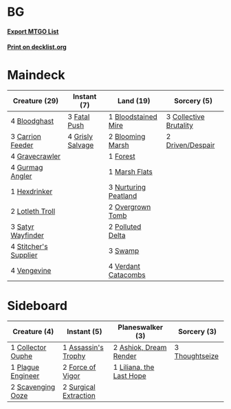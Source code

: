 # BG

#### [Export MTGO List](../collection/BG/BG.txt)
#### [Print on decklist.org](http://decklist.org/?deckmain=4%09Bloodghast%0A1%09Bloodstained%20Mire%0A2%09Blooming%20Marsh%0A3%09Carrion%20Feeder%0A3%09Collective%20Brutality%0A2%09Driven/Despair%0A3%09Fatal%20Push%0A1%09Forest%0A4%09Gravecrawler%0A4%09Grisly%20Salvage%0A4%09Gurmag%20Angler%0A1%09Hexdrinker%0A2%09Lotleth%20Troll%0A1%09Marsh%20Flats%0A3%09Nurturing%20Peatland%0A2%09Overgrown%20Tomb%0A2%09Polluted%20Delta%0A3%09Satyr%20Wayfinder%0A4%09Stitcher's%20Supplier%0A3%09Swamp%0A4%09Vengevine%0A4%09Verdant%20Catacombs&deckside=2%09Ashiok,%20Dream%20Render%0A1%09Assassin's%20Trophy%0A1%09Collector%20Ouphe%0A2%09Force%20of%20Vigor%0A1%09Liliana,%20the%20Last%20Hope%0A1%09Plague%20Engineer%0A2%09Scavenging%20Ooze%0A2%09Surgical%20Extraction%0A3%09Thoughtseize)
# Maindeck

|                                         Creature (29)                                          |                                        Instant (7)                                        |                                           Land (19)                                           |                                           Sorcery (5)                                           |
|------------------------------------------------------------------------------------------------|-------------------------------------------------------------------------------------------|-----------------------------------------------------------------------------------------------|-------------------------------------------------------------------------------------------------|
|4 [Bloodghast](http://gatherer.wizards.com/Pages/Card/Details.aspx?multiverseid=438648)         |3 [Fatal Push](http://gatherer.wizards.com/Pages/Card/Details.aspx?multiverseid=423724)    |1 [Bloodstained Mire](http://gatherer.wizards.com/Pages/Card/Details.aspx?multiverseid=405094) |3 [Collective Brutality](http://gatherer.wizards.com/Pages/Card/Details.aspx?multiverseid=414380)|
|3 [Carrion Feeder](http://gatherer.wizards.com/Pages/Card/Details.aspx?multiverseid=210133)     |4 [Grisly Salvage](http://gatherer.wizards.com/Pages/Card/Details.aspx?multiverseid=405253)|2 [Blooming Marsh](http://gatherer.wizards.com/Pages/Card/Details.aspx?multiverseid=417816)    |2 [Driven/Despair](http://gatherer.wizards.com/Pages/Card/Details.aspx?multiverseid=430846)      |
|4 [Gravecrawler](http://gatherer.wizards.com/Pages/Card/Details.aspx?multiverseid=409635)       |                                                                                           |1 [Forest](http://gatherer.wizards.com/Pages/Card/Details.aspx?multiverseid=439860)            |                                                                                                 |
|4 [Gurmag Angler](http://gatherer.wizards.com/Pages/Card/Details.aspx?multiverseid=391850)      |                                                                                           |1 [Marsh Flats](http://gatherer.wizards.com/Pages/Card/Details.aspx?multiverseid=405101)       |                                                                                                 |
|1 [Hexdrinker](http://gatherer.wizards.com/Pages/Card/Details.aspx?multiverseid=464117)         |                                                                                           |3 [Nurturing Peatland](http://gatherer.wizards.com/Pages/Card/Details.aspx?multiverseid=464192)|                                                                                                 |
|2 [Lotleth Troll](http://gatherer.wizards.com/Pages/Card/Details.aspx?multiverseid=405289)      |                                                                                           |2 [Overgrown Tomb](http://gatherer.wizards.com/Pages/Card/Details.aspx?multiverseid=405103)    |                                                                                                 |
|3 [Satyr Wayfinder](http://gatherer.wizards.com/Pages/Card/Details.aspx?multiverseid=378508)    |                                                                                           |2 [Polluted Delta](http://gatherer.wizards.com/Pages/Card/Details.aspx?multiverseid=405104)    |                                                                                                 |
|4 [Stitcher's Supplier](http://gatherer.wizards.com/Pages/Card/Details.aspx?multiverseid=447257)|                                                                                           |3 [Swamp](http://gatherer.wizards.com/Pages/Card/Details.aspx?multiverseid=439858)             |                                                                                                 |
|4 [Vengevine](http://gatherer.wizards.com/Pages/Card/Details.aspx?multiverseid=457124)          |                                                                                           |4 [Verdant Catacombs](http://gatherer.wizards.com/Pages/Card/Details.aspx?multiverseid=405113) |                                                                                                 |


# Sideboard

|                                        Creature (4)                                        |                                          Instant (5)                                           |                                         Planeswalker (3)                                          |                                       Sorcery (3)                                       |
|--------------------------------------------------------------------------------------------|------------------------------------------------------------------------------------------------|---------------------------------------------------------------------------------------------------|-----------------------------------------------------------------------------------------|
|1 [Collector Ouphe](http://gatherer.wizards.com/Pages/Card/Details.aspx?multiverseid=464107)|1 [Assassin's Trophy](http://gatherer.wizards.com/Pages/Card/Details.aspx?multiverseid=452902)  |2 [Ashiok, Dream Render](http://gatherer.wizards.com/Pages/Card/Details.aspx?multiverseid=461155)  |3 [Thoughtseize](http://gatherer.wizards.com/Pages/Card/Details.aspx?multiverseid=438676)|
|1 [Plague Engineer](http://gatherer.wizards.com/Pages/Card/Details.aspx?multiverseid=464049)|2 [Force of Vigor](http://gatherer.wizards.com/Pages/Card/Details.aspx?multiverseid=464113)     |1 [Liliana, the Last Hope](http://gatherer.wizards.com/Pages/Card/Details.aspx?multiverseid=414388)|                                                                                         |
|2 [Scavenging Ooze](http://gatherer.wizards.com/Pages/Card/Details.aspx?multiverseid=420783)|2 [Surgical Extraction](http://gatherer.wizards.com/Pages/Card/Details.aspx?multiverseid=397706)|                                                                                                   |                                                                                         |

